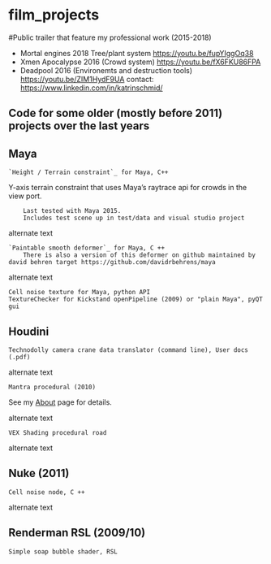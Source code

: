 # film_projects

#Public trailer that feature my professional work (2015-2018)
* Mortal engines 2018 Tree/plant system https://youtu.be/fupYIggOq38
* Xmen Apocalypse 2016 (Crowd system) https://youtu.be/fX6FKU86FPA
* Deadpool 2016 (Environemts and destruction tools) https://youtu.be/ZIM1HydF9UA
contact: https://www.linkedin.com/in/katrinschmid/

## Code for some older (mostly before 2011) projects over the last years 
## Maya

    `Height / Terrain constraint`_ for Maya, C++

Y-axis terrain constraint that uses Maya’s raytrace api for crowds in the view port.

        Last tested with Maya 2015.
        Includes test scene up in test/data and visual studio project

alternate text

    `Paintable smooth deformer`_ for Maya, C ++
        There is also a version of this deformer on github maintained by david behren target https://github.com/davidrbehrens/maya 

alternate text

    Cell noise texture for Maya, python API
    TextureChecker for Kickstand openPipeline (2009) or "plain Maya", pyQT gui

## Houdini

    Technodolly camera crane data translator (command line), User docs (.pdf)

alternate text

    Mantra procedural (2010)
    
See my [About](/about/) page for details.  

alternate text

    VEX Shading procedural road

alternate text
## Nuke (2011)

    Cell noise node, C ++

alternate text
## Renderman RSL (2009/10)

    Simple soap bubble shader, RSL
